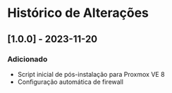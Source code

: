 # Histórico de Alterações

## [1.0.0] - 2023-11-20
### Adicionado
- Script inicial de pós-instalação para Proxmox VE 8
- Configuração automática de firewall
